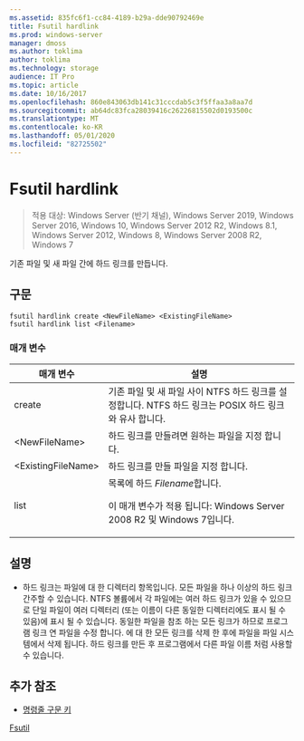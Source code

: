 ```yaml
---
ms.assetid: 835fc6f1-cc84-4189-b29a-dde90792469e
title: Fsutil hardlink
ms.prod: windows-server
manager: dmoss
ms.author: toklima
author: toklima
ms.technology: storage
audience: IT Pro
ms.topic: article
ms.date: 10/16/2017
ms.openlocfilehash: 860e843063db141c31cccdab5c3f5ffaa3a8aa7d
ms.sourcegitcommit: ab64dc83fca28039416c26226815502d0193500c
ms.translationtype: MT
ms.contentlocale: ko-KR
ms.lasthandoff: 05/01/2020
ms.locfileid: "82725502"
---
```

# <a name="fsutil-hardlink"></a>Fsutil hardlink
> 적용 대상: Windows Server (반기 채널), Windows Server 2019, Windows Server 2016, Windows 10, Windows Server 2012 R2, Windows 8.1, Windows Server 2012, Windows 8, Windows Server 2008 R2, Windows 7

기존 파일 및 새 파일 간에 하드 링크를 만듭니다.

## <a name="syntax"></a>구문

```
fsutil hardlink create <NewFileName> <ExistingFileName>
fsutil hardlink list <Filename>
```

### <a name="parameters"></a>매개 변수

|매개 변수|설명|
|-------------|---------------|
|create|기존 파일 및 새 파일 사이 NTFS 하드 링크를 설정합니다. NTFS 하드 링크는 POSIX 하드 링크와 유사 합니다.|
|\<NewFileName>|하드 링크를 만들려면 원하는 파일을 지정 합니다.|
|\<ExistingFileName>|하드 링크를 만들 파일을 지정 합니다.|
|list|목록에 하드 *Filename*합니다.<p>이 매개 변수가 적용 됩니다: Windows Server 2008 R2 및 Windows 7입니다.|

## <a name="remarks"></a>설명

-   하드 링크는 파일에 대 한 디렉터리 항목입니다. 모든 파일을 하나 이상의 하드 링크 간주할 수 있습니다. NTFS 볼륨에서 각 파일에는 여러 하드 링크가 있을 수 있으므로 단일 파일이 여러 디렉터리 (또는 이름이 다른 동일한 디렉터리에도 표시 될 수 있음)에 표시 될 수 있습니다. 동일한 파일을 참조 하는 모든 링크가 하므로 프로그램 링크 연 파일을 수정 합니다. 에 대 한 모든 링크를 삭제 한 후에 파일을 파일 시스템에서 삭제 됩니다. 하드 링크를 만든 후 프로그램에서 다른 파일 이름 처럼 사용할 수 있습니다.

## <a name="additional-references"></a>추가 참조
- [명령줄 구문 키](command-line-syntax-key.md)

[Fsutil](Fsutil.md)


